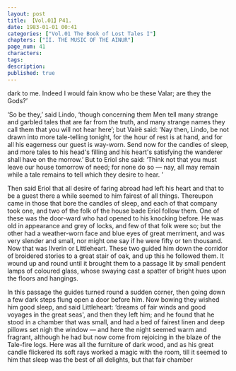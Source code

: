 ```yaml
---
layout: post
title: 【Vol.01】P41.
date: 1983-01-01 00:41
categories: ["Vol.01 The Book of Lost Tales I"]
chapters: ["II. THE MUSIC OF THE AINUR"]
page_num: 41
characters: 
tags: 
description: 
published: true
---
```


<p style="text-indent: 0;">
dark to me. Indeed I would fain know who be these Valar; are they the Gods?’
</p>

‘So be they,’ said Lindo, ‘though concerning them Men tell many strange and garbled tales that are far from the truth, and many strange names they call them that you will not hear here’; but Vairë said: ‘Nay then, Lindo, be not drawn into more tale-telling tonight, for the hour of rest is at hand, and for all his eagerness our guest is way-worn. Send now for the candles of sleep, and more tales to his head's filling and his heart's satisfying the wanderer shall have on the morrow.’ But to Eriol she said: ‘Think not that you must leave our house tomorrow of need; for none do so — nay, all may remain while a tale remains to tell which they desire to hear. ’

Then said Eriol that all desire of faring abroad had left his heart and that to be a guest there a while seemed to him fairest of all things. Thereupon came in those that bore the candles of sleep, and each of that company took one, and two of the folk of the house bade Eriol follow them. One of these was the door-ward who had opened to his knocking before. He was old in appearance and grey of locks, and few of that folk were so; but the other had a weather-worn face and blue eyes of great merriment, and was very slender and small, nor might one say if he were fifty or ten thousand. Now that was Ilverin or Littleheart. These two guided him down the corridor of broidered stories to a great stair of oak, and up this he followed them. It wound up and round until it brought them to a passage lit by small pendent lamps of coloured glass, whose swaying cast a spatter of bright hues upon the floors and hangings.

In this passage the guides turned round a sudden corner, then going down a few dark steps flung open a door before him. Now bowing they wished him good sleep, and said Littleheart: ‘dreams of fair winds and good voyages in the great seas', and then they left him; and he found that he stood in a chamber that was small, and had a bed of fairest linen and deep pillows set nigh the window — and here the night seemed warm and fragrant, although he had but now come from rejoicing in the blaze of the Tale-fire logs. Here was all the furniture of dark wood, and as his great candle flickered its soft rays worked a magic with the room, till it seemed to him that sleep was the best of all delights, but that fair chamber

